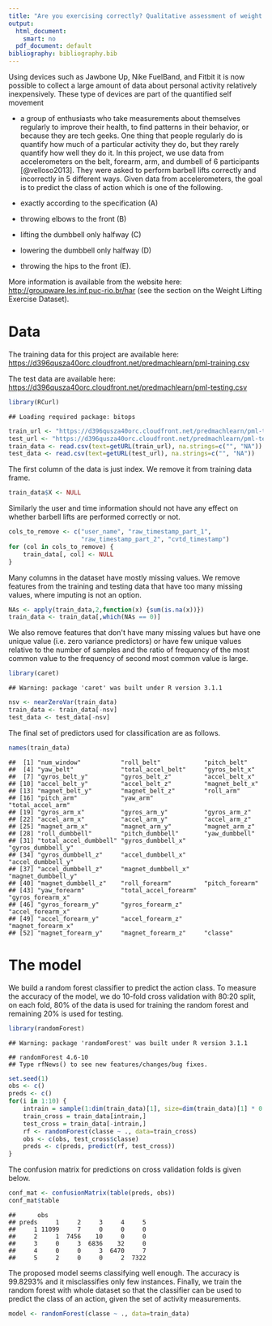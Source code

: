 ```yaml
---
title: "Are you exercising correctly? Qualitative assessment of weight lifting exercises"
output:
  html_document:
    smart: no
  pdf_document: default
bibliography: bibliography.bib
---
```


Using devices such as Jawbone Up, Nike FuelBand, and Fitbit it is now
possible to collect a large amount of data about personal activity relatively
inexpensively. These type of devices are part of the quantified self movement
- a group of enthusiasts who take measurements about themselves regularly to
improve their health, to find patterns in their behavior, or because they are
tech geeks. One thing that people regularly do is quantify how much of a
particular activity they do, but they rarely quantify how well they do it. In
this project, we use data from accelerometers on the belt,
forearm, arm, and dumbell of 6 participants [@velloso2013].
They were asked to perform barbell lifts correctly and incorrectly in 5
different ways. Given data from accelerometers, the goal is to predict the class
of action which is one of the following.

- exactly according to the specification (A)
- throwing elbows to the front (B)
- lifting the dumbbell only halfway (C)
- lowering the dumbbell only halfway (D)
- throwing the hips to the front (E).


More information is available from the website here: 
http://groupware.les.inf.puc-rio.br/har
(see the section on the Weight Lifting Exercise Dataset). 

# Data

The training data for this project are available here: 
https://d396qusza40orc.cloudfront.net/predmachlearn/pml-training.csv

The test data are available here: 
https://d396qusza40orc.cloudfront.net/predmachlearn/pml-testing.csv


```r
library(RCurl)
```

```
## Loading required package: bitops
```

```r
train_url <- "https://d396qusza40orc.cloudfront.net/predmachlearn/pml-training.csv"
test_url <- "https://d396qusza40orc.cloudfront.net/predmachlearn/pml-testing.csv"
train_data <- read.csv(text=getURL(train_url), na.strings=c("", "NA"))
test_data <- read.csv(text=getURL(test_url), na.strings=c("", "NA"))
```

The first column of the data is just index. We remove it from training data
frame.

```r
train_data$X <- NULL
```

Similarly the user and time information should not have any effect on
whether barbell lifts are performed correctly or not.


```r
cols_to_remove <- c("user_name", "raw_timestamp_part_1",
                    "raw_timestamp_part_2", "cvtd_timestamp")
for (col in cols_to_remove) {
    train_data[, col] <- NULL
}
```

Many columns in the dataset have mostly missing values. We remove
features from the training and testing data that have too many missing
values, where imputing is not an option.


```r
NAs <- apply(train_data,2,function(x) {sum(is.na(x))})
train_data <- train_data[,which(NAs == 0)]
```

We also remove features that
don't have many missing values but have one unique value (i.e. zero
variance predictors) or have few unique values relative to the number
of samples and the ratio of frequency of the most common value to the
frequency of second most common value is large.


```r
library(caret)
```

```
## Warning: package 'caret' was built under R version 3.1.1
```

```r
nsv <- nearZeroVar(train_data)
train_data <- train_data[-nsv]
test_data <- test_data[-nsv]
```

The final set of predictors used for classification are as follows.


```r
names(train_data)
```

```
##  [1] "num_window"           "roll_belt"            "pitch_belt"          
##  [4] "yaw_belt"             "total_accel_belt"     "gyros_belt_x"        
##  [7] "gyros_belt_y"         "gyros_belt_z"         "accel_belt_x"        
## [10] "accel_belt_y"         "accel_belt_z"         "magnet_belt_x"       
## [13] "magnet_belt_y"        "magnet_belt_z"        "roll_arm"            
## [16] "pitch_arm"            "yaw_arm"              "total_accel_arm"     
## [19] "gyros_arm_x"          "gyros_arm_y"          "gyros_arm_z"         
## [22] "accel_arm_x"          "accel_arm_y"          "accel_arm_z"         
## [25] "magnet_arm_x"         "magnet_arm_y"         "magnet_arm_z"        
## [28] "roll_dumbbell"        "pitch_dumbbell"       "yaw_dumbbell"        
## [31] "total_accel_dumbbell" "gyros_dumbbell_x"     "gyros_dumbbell_y"    
## [34] "gyros_dumbbell_z"     "accel_dumbbell_x"     "accel_dumbbell_y"    
## [37] "accel_dumbbell_z"     "magnet_dumbbell_x"    "magnet_dumbbell_y"   
## [40] "magnet_dumbbell_z"    "roll_forearm"         "pitch_forearm"       
## [43] "yaw_forearm"          "total_accel_forearm"  "gyros_forearm_x"     
## [46] "gyros_forearm_y"      "gyros_forearm_z"      "accel_forearm_x"     
## [49] "accel_forearm_y"      "accel_forearm_z"      "magnet_forearm_x"    
## [52] "magnet_forearm_y"     "magnet_forearm_z"     "classe"
```

# The model

We build a random forest classifier to predict the action class. To measure
the accuracy of the model, we do 10-fold cross validation with 80:20 split, on
each fold, 80% of the data is used for training the random forest and remaining
20% is used for testing.


```r
library(randomForest)
```

```
## Warning: package 'randomForest' was built under R version 3.1.1
```

```
## randomForest 4.6-10
## Type rfNews() to see new features/changes/bug fixes.
```

```r
set.seed(1)
obs <- c()
preds <- c()
for(i in 1:10) {
    intrain = sample(1:dim(train_data)[1], size=dim(train_data)[1] * 0.8, replace=F)
    train_cross = train_data[intrain,]
    test_cross = train_data[-intrain,]
    rf <- randomForest(classe ~ ., data=train_cross)
    obs <- c(obs, test_cross$classe)
    preds <- c(preds, predict(rf, test_cross))
}
```

The confusion matrix for predictions on cross validation folds is given below.


```r
conf_mat <- confusionMatrix(table(preds, obs))
conf_mat$table
```

```
##      obs
## preds     1     2     3     4     5
##     1 11099     7     0     0     0
##     2     1  7456    10     0     0
##     3     0     3  6836    32     0
##     4     0     0     3  6470     7
##     5     2     0     0     2  7322
```

The proposed model seems classifying well enough. The accuracy is 
99.8293% and it misclassifies only few instances. 
Finally, we train the random forest
with whole dataset so that the classifier can be used to predict the class of
an action, given the set of activity measurements.


```r
model <- randomForest(classe ~ ., data=train_data)
```
